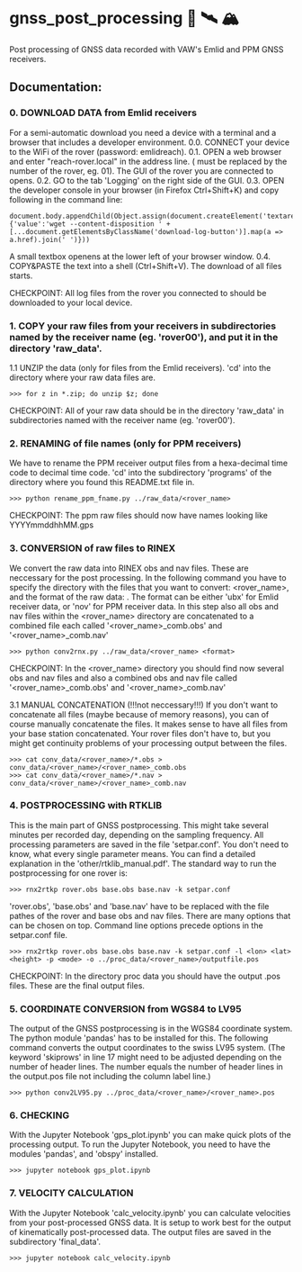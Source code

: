 # gnss_post_processing 📡 🛰️ 🏔️
Post processing of GNSS data recorded with VAW's Emlid and PPM GNSS receivers.

## Documentation:

### 0. DOWNLOAD DATA from Emlid receivers
For a semi-automatic download you need a device with a terminal and a browser that includes a developer environment.
0.0. CONNECT your device to the WiFi of the rover (password: emlidreach).
0.1. OPEN a web browser and enter "reach-rover<XX>.local" in the address line. (<XX> must be replaced by the number of the rover, eg. 01). The GUI of the rover you are connected to opens.
0.2. GO to the tab 'Logging' on the right side of the GUI.
0.3. OPEN the developer console in your browser (in Firefox Ctrl+Shift+K) and copy following in the command line:
```
document.body.appendChild(Object.assign(document.createElement('textarea'), {'value':'wget --content-disposition ' + [...document.getElementsByClassName('download-log-button')].map(a => a.href).join(' ')}))
```
A small textbox openens at the lower left of your browser window.
0.4. COPY&PASTE the text into a shell (Ctrl+Shift+V). The download of all files starts.

CHECKPOINT: All log files from the rover you connected to should be downloaded to your local device.

### 1. COPY your raw files from your receivers in subdirectories named by the receiver name (eg. 'rover00'), and put it in the directory 'raw_data'.

1.1 UNZIP the data (only for files from the Emlid receivers).
'cd' into the directory where your raw data files are.
```
>>> for z in *.zip; do unzip $z; done
```

CHECKPOINT: All of your raw data should be in the directory 'raw_data' in subdirectories named with the receiver name (eg. 'rover00').

### 2. RENAMING of file names (only for PPM receivers)
We have to rename the PPM receiver output files from a hexa-decimal time code to decimal time code.
'cd' into the subdirectory 'programs' of the directory where you found this README.txt file in.
```
>>> python rename_ppm_fname.py ../raw_data/<rover_name>
```

CHECKPOINT: The ppm raw files should now have names looking like YYYYmmddhhMM.gps

### 3. CONVERSION of raw files to RINEX
We convert the raw data into RINEX obs and nav files. These are neccessary for the post processing. In the following command you have to specify the directory with the files that you want to convert: <rover_name>, and the format of the raw data: <format>. The format can be either 'ubx' for Emlid receiver data, or 'nov' for PPM receiver data.
In this step also all obs and nav files within the <rover_name> directory are concatenated to a combined file each called '<rover_name>_comb.obs' and '<rover_name>_comb.nav'
```
>>> python conv2rnx.py ../raw_data/<rover_name> <format>
```

CHECKPOINT: In the <rover_name> directory you should find now several obs and nav files and also a combined obs and nav file called '<rover_name>_comb.obs' and '<rover_name>_comb.nav'

3.1 MANUAL CONCATENATION (!!!not neccessary!!!)
If you don't want to concatenate all files (maybe because of memory reasons), you can of course manually concatenate the files. It makes sense to have all files from your base station concatenated. Your rover files don't have to, but you might get continuity problems of your processing output between the files.
```
>>> cat conv_data/<rover_name>/*.obs > conv_data/<rover_name>/<rover_name>_comb.obs
>>> cat conv_data/<rover_name>/*.nav > conv_data/<rover_name>/<rover_name>_comb.nav
```

### 4. POSTPROCESSING with RTKLIB
This is the main part of GNSS postprocessing. This might take several minutes per recorded day, depending on the sampling frequency. All processing parameters are saved in the file 'setpar.conf'. You don't need to know, what every single parameter means. You can find a detailed explanation in the 'other/rtklib_manual.pdf'.
The standard way to run the postprocessing for one rover is:
```
>>> rnx2rtkp rover.obs base.obs base.nav -k setpar.conf
```
'rover.obs', 'base.obs' and 'base.nav' have to be replaced with the file pathes of the rover and base obs and nav files.
There are many options that can be chosen on top. Command line options precede options in the setpar.conf file.
```
>>> rnx2rtkp rover.obs base.obs base.nav -k setpar.conf -l <lon> <lat> <height> -p <mode> -o ../proc_data/<rover_name>/outputfile.pos
```

CHECKPOINT: In the directory proc data you should have the output .pos files. These are the final output files.

### 5. COORDINATE CONVERSION from WGS84 to LV95
The output of the GNSS postprocessing is in the WGS84 coordinate system. The python module 'pandas' has to be installed for this. The following command converts the output coordinates to the swiss LV95 system. (The keyword 'skiprows' in line 17 might need to be adjusted depending on the number of header lines. The number equals the number of header lines in the output.pos file not including the column label line.)
```
>>> python conv2LV95.py ../proc_data/<rover_name>/<rover_name>.pos
```

### 6. CHECKING
With the Jupyter Notebook 'gps_plot.ipynb' you can make quick plots of the processing output. To run the Jupyter Notebook, you need to have the modules 'pandas', and 'obspy' installed.
```
>>> jupyter notebook gps_plot.ipynb
```

### 7. VELOCITY CALCULATION
With the Jupyter Notebook 'calc_velocity.ipynb' you can calculate velocities from your post-processed GNSS data. It is setup to work best for the output of kinematically post-processed data. The output files are saved in the subdirectory 'final_data'.
```
>>> jupyter notebook calc_velocity.ipynb
```
